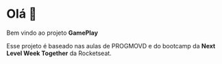 # Olá 👋

Bem vindo ao projeto **GamePlay** 

Esse projeto é baseado nas aulas de PROGMOVD e do bootcamp da **Next Level Week Together** da Rocketseat. 

